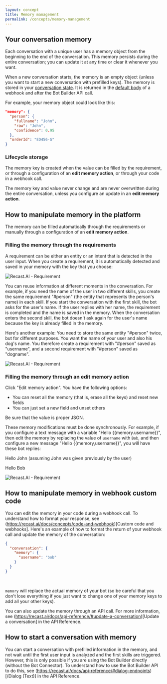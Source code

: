 ```yaml
---
layout: concept
title: Memory management
permalink: /concepts/memory-management
---
```


## Your conversation memory

Each conversation with a unique user has a memory object from the beginning to the end of the conversation. This memory persists during the entire conversation; you can update it at any time or clear it whenever you want.

When a new conversation starts, the memory is an empty object (unless you want to start a new conversation with prefilled keys). The memory is stored in your <a href="/concepts/conversation-state">conversation state</a>. It is returned in the <a href="/concepts/code-and-webhook#body-configuration">default body</a> of a webhook and after the Bot Builder API call.

For example, your memory object could look like this:
~~~ json
"memory": {
  "person": {
    "fullname": "John",
    "raw": "John",
    "confidence": 0.95
  },
  "orderId": "ED456-G"
}
~~~

### Lifecycle storage

The memory key is created when the value can be filled by the requirement, or through a configuration of an **edit memory action**, or through your code in a webhook call.

The memory key and value never change and are never overwritten during the entire conversation, unless you configure an update in an **edit memory action**.


## How to manipulate memory in the platform

The memory can be filled automatically through the requirements or manually through a configuration of an **edit memory action**.

### Filling the memory through the requirements

A requirement can be either an entity or an intent that is detected in the user input. When you create a requirement, it is automatically detected and saved in your memory with the key that you choose:

![Recast.AI - Requirement](//cdn.recast.ai/man/bot-builder/1-requirement.png)

You can reuse information at different moments in the conversation. For example, if you need the name of the user in two different skills, you create the same requirement "#person" (the entity that represents the person's name) in each skill. If you start the conversation with the first skill, the bot asks for the user's name. If the user replies with her name, the requirement is completed and the name is saved in the memory. When the conversation enters the second skill, the bot doesn't ask again for the user's name because the key is already filled in the memory.

Here's another example: You need to store the same entity "#person" twice, but for different purposes. You want the name of your user and also his dog's name. You therefore create a requirement with "#person" saved as "username", and a second requirement with "#person" saved as "dogname".

![Recast.AI - Requirement](//cdn.recast.ai/man/bot-builder/2-requirements.png)


### Filling the memory through an edit memory action

Click "Edit memory action". You have the following options:
- You can reset all the memory (that is, erase all the keys) and reset new fields
- You can just set a new field and unset others

Be sure that the value is proper JSON.

These memory modifications must be done synchronously. For example, if you configure a text message with a variable "Hello {{memory.username}}", then edit the memory by replacing the value of `username` with `Bob`, and then configure a new message "Hello {{memory,username}}", you will have these bot replies:

Hello John (assuming John was given previously by the user)

Hello Bob

![Recast.AI - Requirement](//cdn.recast.ai/man/bot-builder/edit-memory.png)

## How to manipulate memory in webhook custom code

You can edit the memory in your code during a webhook call. To understand how to format your response, see (https://recast.ai/docs/concepts/code-and-webhook)[Custom code and webhooks].
Here's an example of how to format the return of your webhook call and update the memory of the conversation:

~~~ json
{
  "conversation": {
    "memory": {
      "username": "bob"
    }
  }
}
~~~

<br>

`memory` will replace the actual memory of your bot (so be careful that you don't lose everything if you just want to change one of your memory keys to add all your other keys).

You can also update the memory through an API call. For more information, see (https://recast.ai/docs/api-reference/#update-a-conversation)[Update a conversation] in the API Reference.

## How to start a conversation with memory

You can start a conversation with prefilled information in the memory, and not wait until the first user input is analyzed and the first skills are triggered. However, this is only possible if you are using the Bot Builder directly (without the Bot Connector). To understand how to use the Bot Builder API to do this, see (https://recast.ai/docs/api-reference/#dialog-endpoints)[/Dialog (Text)] in the API Reference.
